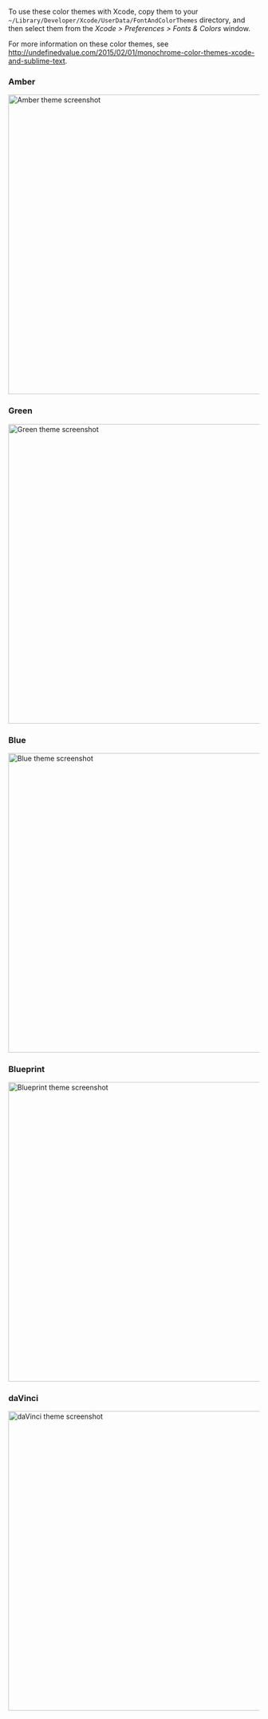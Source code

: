 To use these color themes with Xcode, copy them to your `~/Library/Developer/Xcode/UserData/FontAndColorThemes` directory, and then select them from the *Xcode > Preferences > Fonts & Colors* window.

For more information on these color themes, see <http://undefinedvalue.com/2015/02/01/monochrome-color-themes-xcode-and-sublime-text>.

<h3>Amber</h3>
<img src="http://kristopherjohnson.github.io/MonochromeXcode/images/AmberScreenshot.png" alt="Amber theme screenshot" width="600">

<h3>Green</h3>
<img src="http://kristopherjohnson.github.io/MonochromeXcode/images/GreenScreenshot.png" alt="Green theme screenshot" width="600">

<h3>Blue</h3>
<img src="http://kristopherjohnson.github.io/MonochromeXcode/images/BlueScreenshot.png" alt="Blue theme screenshot" width="600">

<h3>Blueprint</h3>
<img src="http://kristopherjohnson.github.io/MonochromeXcode/images/BlueprintScreenshot.png" alt="Blueprint theme screenshot" width="600">

<h3>daVinci</h3>
<img src="http://kristopherjohnson.github.io/MonochromeXcode/images/daVinciScreenshot.png" alt="daVinci theme screenshot" width="600">


